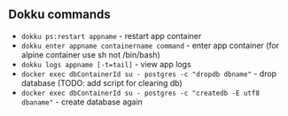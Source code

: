## Dokku commands

- `dokku ps:restart appname` - restart app container
- `dokku enter appname containername command` - enter app container (for alpine container use sh not /bin/bash)
- `dokku logs appname [-t=tail]` - view app logs
- `docker exec dbContainerId su - postgres -c "dropdb dbname"` - drop database (TODO: add script for clearing db)
- `docker exec dbContainerId su - postgres -c "createdb -E utf8 dbaname"` - create database again
